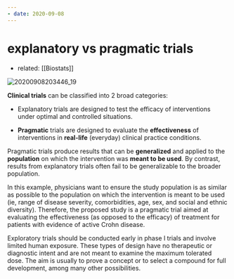```yaml
---
- date: 2020-09-08
---
```


# explanatory vs pragmatic trials

- related: [[Biostats]]

![20200908203446_19](https://photos.thisispiggy.com/file/wikiFiles/20200908203446_19.png)

**Clinical trials** can be classified into 2 broad categories:

- Explanatory trials are designed to test the efficacy of interventions under optimal and controlled situations.

- **Pragmatic** trials are designed to evaluate the **effectiveness** of interventions in **real-life** (everyday) clinical practice conditions.

Pragmatic trials produce results that can be **generalized** and applied to the **population** on which the intervention was **meant to be used**.  By contrast, results from explanatory trials often fail to be generalizable to the broader population.

In this example, physicians want to ensure the study population is as similar as possible to the population on which the intervention is meant to be used (ie, range of disease severity, comorbidities, age, sex, and social and ethnic diversity).  Therefore, the proposed study is a pragmatic trial aimed at evaluating the effectiveness (as opposed to the efficacy) of treatment for patients with evidence of active Crohn disease.

Exploratory trials should be conducted early in phase I trials and involve limited human exposure.  These types of design have no therapeutic or diagnostic intent and are not meant to examine the maximum tolerated dose.  The aim is usually to prove a concept or to select a compound for full development, among many other possibilities.
